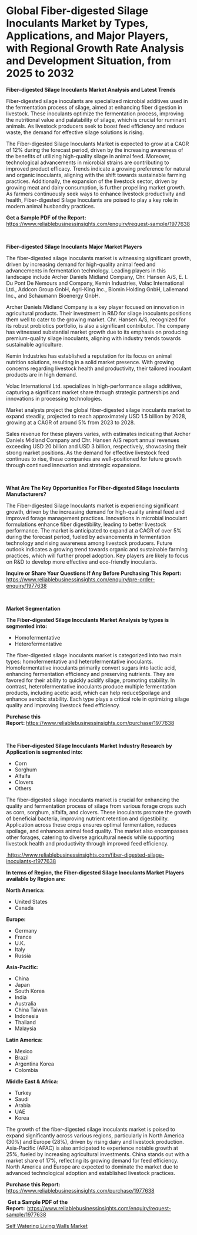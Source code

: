 <p><h1>Global Fiber-digested Silage Inoculants Market by Types, Applications, and Major Players, with Regional Growth Rate Analysis and Development Situation, from 2025 to 2032</h1></p><p><strong>Fiber-digested Silage Inoculants Market Analysis and Latest Trends</strong></p>
<p><p>Fiber-digested silage inoculants are specialized microbial additives used in the fermentation process of silage, aimed at enhancing fiber digestion in livestock. These inoculants optimize the fermentation process, improving the nutritional value and palatability of silage, which is crucial for ruminant animals. As livestock producers seek to boost feed efficiency and reduce waste, the demand for effective silage solutions is rising.</p><p>The Fiber-digested Silage Inoculants Market is expected to grow at a CAGR of 12% during the forecast period, driven by the increasing awareness of the benefits of utilizing high-quality silage in animal feed. Moreover, technological advancements in microbial strains are contributing to improved product efficacy. Trends indicate a growing preference for natural and organic inoculants, aligning with the shift towards sustainable farming practices. Additionally, the expansion of the livestock sector, driven by growing meat and dairy consumption, is further propelling market growth. As farmers continuously seek ways to enhance livestock productivity and health, Fiber-digested Silage Inoculants are poised to play a key role in modern animal husbandry practices.</p></p>
<p><strong>Get a Sample PDF of the Report:&nbsp;</strong> <a href="https://www.reliablebusinessinsights.com/enquiry/request-sample/1977638?utm_campaign=2238&utm_medium=2&utm_source=Github&utm_content=ia&utm_term=30032025&utm_id=fiber-digested-silage-inoculants">https://www.reliablebusinessinsights.com/enquiry/request-sample/1977638</a></p>
<p>&nbsp;</p>
<p><strong>Fiber-digested Silage Inoculants Major Market Players</strong></p>
<p><p>The fiber-digested silage inoculants market is witnessing significant growth, driven by increasing demand for high-quality animal feed and advancements in fermentation technology. Leading players in this landscape include Archer Daniels Midland Company, Chr. Hansen A/S, E. I. Du Pont De Nemours and Company, Kemin Industries, Volac International Ltd., Addcon Group GnbH, Agri-King Inc., Biomin Holding GnbH, Lallemand Inc., and Schaumann Bioenergy GnbH.</p><p>Archer Daniels Midland Company is a key player focused on innovation in agricultural products. Their investment in R&D for silage inoculants positions them well to cater to the growing market. Chr. Hansen A/S, recognized for its robust probiotics portfolio, is also a significant contributor. The company has witnessed substantial market growth due to its emphasis on producing premium-quality silage inoculants, aligning with industry trends towards sustainable agriculture. </p><p>Kemin Industries has established a reputation for its focus on animal nutrition solutions, resulting in a solid market presence. With growing concerns regarding livestock health and productivity, their tailored inoculant products are in high demand. </p><p>Volac International Ltd. specializes in high-performance silage additives, capturing a significant market share through strategic partnerships and innovations in processing technologies. </p><p>Market analysts project the global fiber-digested silage inoculants market to expand steadily, projected to reach approximately USD 1.5 billion by 2028, growing at a CAGR of around 5% from 2023 to 2028. </p><p>Sales revenue for these players varies, with estimates indicating that Archer Daniels Midland Company and Chr. Hansen A/S report annual revenues exceeding USD 20 billion and USD 3 billion, respectively, showcasing their strong market positions. As the demand for effective livestock feed continues to rise, these companies are well-positioned for future growth through continued innovation and strategic expansions.</p></p>
<p>&nbsp;</p>
<p><strong>What Are The Key Opportunities For Fiber-digested Silage Inoculants Manufacturers?</strong></p>
<p><p>The Fiber-digested Silage Inoculants market is experiencing significant growth, driven by the increasing demand for high-quality animal feed and improved forage management practices. Innovations in microbial inoculant formulations enhance fiber digestibility, leading to better livestock performance. The market is anticipated to expand at a CAGR of over 5% during the forecast period, fueled by advancements in fermentation technology and rising awareness among livestock producers. Future outlook indicates a growing trend towards organic and sustainable farming practices, which will further propel adoption. Key players are likely to focus on R&D to develop more effective and eco-friendly inoculants.</p></p>
<p><strong>Inquire or Share Your Questions If Any Before Purchasing This Report:</strong> <a href="https://www.reliablebusinessinsights.com/enquiry/pre-order-enquiry/1977638?utm_campaign=2238&utm_medium=2&utm_source=Github&utm_content=ia&utm_term=30032025&utm_id=fiber-digested-silage-inoculants">https://www.reliablebusinessinsights.com/enquiry/pre-order-enquiry/1977638</a></p>
<p>&nbsp;</p>
<p><strong>Market Segmentation</strong></p>
<p><strong>The Fiber-digested Silage Inoculants Market Analysis by types is segmented into:</strong></p>
<p><ul><li>Homofermentative</li><li>Heterofermentative</li></ul></p>
<p><p>The fiber-digested silage inoculants market is categorized into two main types: homofermentative and heterofermentative inoculants. Homofermentative inoculants primarily convert sugars into lactic acid, enhancing fermentation efficiency and preserving nutrients. They are favored for their ability to quickly acidify silage, promoting stability. In contrast, heterofermentative inoculants produce multiple fermentation products, including acetic acid, which can help reduceSpoilage and enhance aerobic stability. Each type plays a critical role in optimizing silage quality and improving livestock feed efficiency.</p></p>
<p><strong>Purchase this Report:&nbsp;</strong><a href="https://www.reliablebusinessinsights.com/purchase/1977638?utm_campaign=2238&utm_medium=2&utm_source=Github&utm_content=ia&utm_term=30032025&utm_id=fiber-digested-silage-inoculants">https://www.reliablebusinessinsights.com/purchase/1977638</a></p>
<p>&nbsp;</p>
<p><strong>The Fiber-digested Silage Inoculants Market Industry Research by Application is segmented into:</strong></p>
<p><ul><li>Corn</li><li>Sorghum</li><li>Alfalfa</li><li>Clovers</li><li>Others</li></ul></p>
<p><p>The fiber-digested silage inoculants market is crucial for enhancing the quality and fermentation process of silage from various forage crops such as corn, sorghum, alfalfa, and clovers. These inoculants promote the growth of beneficial bacteria, improving nutrient retention and digestibility. Application across these crops ensures optimal fermentation, reduces spoilage, and enhances animal feed quality. The market also encompasses other forages, catering to diverse agricultural needs while supporting livestock health and productivity through improved feed efficiency.</p></p>
<p><a href="https://www.reliablebusinessinsights.com/fiber-digested-silage-inoculants-r1977638?utm_campaign=2238&utm_medium=2&utm_source=Github&utm_content=ia&utm_term=30032025&utm_id=fiber-digested-silage-inoculants">&nbsp;https://www.reliablebusinessinsights.com/fiber-digested-silage-inoculants-r1977638</a></p>
<p><strong>In terms of Region, the Fiber-digested Silage Inoculants Market Players available by Region are:</strong></p>
<p>
    <p> <strong> North America: </strong>
        <ul>
            <li>United States</li>
            <li>Canada</li>
        </ul>
        </p> 
    <p> <strong> Europe: </strong>
        <ul>
            <li>Germany</li>
            <li>France</li>
            <li>U.K.</li>
            <li>Italy</li>
            <li>Russia</li>
        </ul>
        </p> 
    <p> <strong> Asia-Pacific: </strong>
        <ul>
            <li>China</li>
            <li>Japan</li>
            <li>South Korea</li>
            <li>India</li>
            <li>Australia</li>
            <li>China Taiwan</li>
            <li>Indonesia</li>
            <li>Thailand</li>
            <li>Malaysia</li>
        </ul>
        </p> 
    <p> <strong> Latin America: </strong>
        <ul>
            <li>Mexico</li>
            <li>Brazil</li>
            <li>Argentina Korea</li>
            <li>Colombia</li>
        </ul>
        </p> 
    <p> <strong> Middle East & Africa: </strong>
        <ul>
            <li>Turkey</li>
            <li>Saudi</li>
            <li>Arabia</li>
            <li>UAE</li>
            <li>Korea</li>
        </ul>
    </p>
    </p>
<p><p>The growth of the fiber-digested silage inoculants market is poised to expand significantly across various regions, particularly in North America (30%) and Europe (28%), driven by rising dairy and livestock production. Asia-Pacific (APAC) is also anticipated to experience notable growth at 25%, fueled by increasing agricultural investments. China stands out with a market share of 17%, reflecting its growing demand for feed efficiency. North America and Europe are expected to dominate the market due to advanced technological adoption and established livestock practices.</p></p>
<p><strong>Purchase this Report: </strong><a href="https://www.reliablebusinessinsights.com/purchase/1977638?utm_campaign=2238&utm_medium=2&utm_source=Github&utm_content=ia&utm_term=30032025&utm_id=fiber-digested-silage-inoculants">https://www.reliablebusinessinsights.com/purchase/1977638</a></p>
<p>&nbsp;<strong>Get a Sample PDF of the Report:&nbsp;&nbsp;</strong><a href="https://www.reliablebusinessinsights.com/enquiry/request-sample/1977638?utm_campaign=2238&utm_medium=2&utm_source=Github&utm_content=ia&utm_term=30032025&utm_id=fiber-digested-silage-inoculants">https://www.reliablebusinessinsights.com/enquiry/request-sample/1977638</a></p>
<p><strong></strong></p>
<p><p><a href="https://github.com/SanjidaMahmud54/Market-Research-Report-List-2/blob/main/self-watering-living-walls-market.md?utm_campaign=2238&utm_medium=2&utm_source=Github&utm_content=ia&utm_term=30032025&utm_id=fiber-digested-silage-inoculants">Self Watering Living Walls Market</a></p></p>